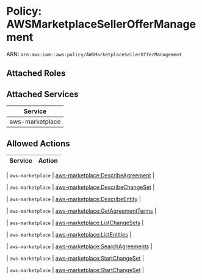 # Policy: AWSMarketplaceSellerOfferManagement

ARN: `arn:aws:iam::aws:policy/AWSMarketplaceSellerOfferManagement`

## Attached Roles

## Attached Services

| Service |
|---------|
| aws-marketplace |

## Allowed Actions

| Service | Action |
|:-------:|--------|

| `aws-marketplace` | [aws-marketplace:DescribeAgreement](../actions.md#aws-marketplace:describeagreement) |

| `aws-marketplace` | [aws-marketplace:DescribeChangeSet](../actions.md#aws-marketplace:describechangeset) |

| `aws-marketplace` | [aws-marketplace:DescribeEntity](../actions.md#aws-marketplace:describeentity) |

| `aws-marketplace` | [aws-marketplace:GetAgreementTerms](../actions.md#aws-marketplace:getagreementterms) |

| `aws-marketplace` | [aws-marketplace:ListChangeSets](../actions.md#aws-marketplace:listchangesets) |

| `aws-marketplace` | [aws-marketplace:ListEntities](../actions.md#aws-marketplace:listentities) |

| `aws-marketplace` | [aws-marketplace:SearchAgreements](../actions.md#aws-marketplace:searchagreements) |

| `aws-marketplace` | [aws-marketplace:StartChangeSet](../actions.md#aws-marketplace:startchangeset) |

| `aws-marketplace` | [aws-marketplace:StartChangeSet](../actions.md#aws-marketplace:startchangeset) |
